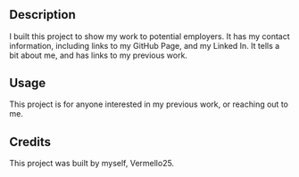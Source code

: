 # <Vermello25-Portfolio>

## Description

I built this project to show my work to potential employers. It has my contact information, including links to my GitHub Page, and my Linked In. It tells a bit about me, and has links to my previous work.



## Usage

This project is for anyone interested in my previous work, or reaching out to me.


## Credits

This project was built by myself, Vermello25.


